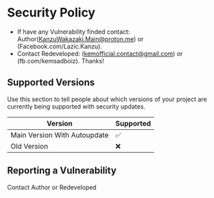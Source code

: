 # Security Policy

+ If have any Vulnerability finded contact: Author(KanzuWakazaki.Main@proton.me) or (Facebook.com/Lazic.Kanzu).
+ Contact Redeveloped: (kemofficial.contact@gmail.com) or (fb.com/kemsadboiz). Thanks!

## Supported Versions

Use this section to tell people about which versions of your project are
currently being supported with security updates.

| Version | Supported          |
| ------- | ------------------ |
| Main Version With Autoupdate | :white_check_mark: |
| Old Version | :x:|

## Reporting a Vulnerability

Contact Author or Redeveloped